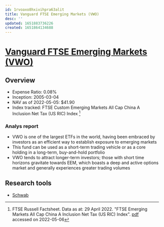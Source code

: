 ```yaml
---
id: 1rvoaxo8hxivihpra63alit
title: Vanguard FTSE Emerging Markets (VWO)
desc: ''
updated: 1651883736226
created: 1651864134688
---
```

# [Vanguard FTSE Emerging Markets (VWO)](https://etfdb.com/etf/VWO/#etf-ticker-profile)

## Overview

- Expense Ratio: 0.08%
- Inception: 2005-03-04
- NAV as of 2022-05-05: $41.90
- Index tracked: FTSE Custom Emerging Markets All Cap China A Inclusion Net Tax (US RIC) Index [^1]

[^1]: FTSE Russell Factsheet. Data as at: 29 April 2022. "FTSE Emerging Markets All Cap China A Inclusion Net Tax (US RIC) Index". [pdf](https://research.ftserussell.com/Analytics/FactSheets/Home/DownloadSingleIssue?issueName=FQEACR) accessed on 2022-05-06

### Analys report

- VWO is one of the largest ETFs in the world, having been embraced by investors as an efficient way to establish exposure to emerging markets
- This fund can be used as a short-term trading vehicle or as a core holding in a long-term, buy-and-hold portfolio
- VWO tends to attract longer-term investors; those with short time horizons gravitate towards EEM, which boasts a deep and active options market and generally experiences greater trading volumes

## Research tools

- [Schwab](https://www.schwab.com/research/etfs/quotes/summary/vwo)